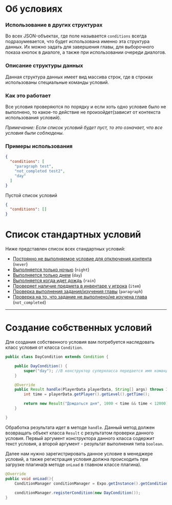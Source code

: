 # Об условиях

### Использование в других структурах
Во всех JSON-объектах, где поле называется `conditions` всегда подразумевается, что будет использована именно эта структура данных. 
Их можно задать для завершения главы, для выборочного показа кнопок в диалоге, а также при использовании очереди диалогов.

### Описание структуры данных
Данная структура данных имеет вид массива строк, где в строках использованы специальные команды условий.

### Как это работает
Все условия проверяются по порядку и если хоть одно условие было не выполнено, то какое-то действие не произойдет(зависит от контекста использования условий).

*Примечание: Если список условий будет пуст, то это означает, что все условия были соблюдены.*

### Примеры использования
```json
{
  "conditions": [
    "paragraph test",
    "not_completed test2",
    "day"
  ]
}
```
Пустой список условий
```json
{
  "conditions": []
}
```

# Список стандартных условий
Ниже представлен список всех стандартных условий:
- [Постоянно не выполняемое условие для отключения контента](never.md) (`never`)
- [Выполняется только ночью](night.md) (`night`)
- [Выполняется только днем](day.md) (`day`)
- [Выполняется когда идет дождь](rain.md) (`rain`)
- [Проверяет наличие предмета в инвентаре у игрока](item.md) (`item`)
- [Проверка выполнения задания/изучения главы](paragraph.md) (`paragraph`)
- [Проверка на то, что задание не выполнено/не изучена глава](not_completed.md) (`not_completed`)
<!-- [](.md) (``) -->

----------
# Создание собственных условий
Для создания собственного условия вам потребуется наследовать класс условия от класса `Condition`.

```java
public class DayCondition extends Condition {

    public DayCondition() {
        super("day"); //В конструктор суперкласса передается имя команды
    }

    @Override
    public Result handle(PlayerData playerData, String[] args) throws IndexOutOfBoundsException {
        int time = playerData.getPlayer().getLevel().getTime();

        return new Result("Дождаться дня", 1000 < time && time < 12000);
    }

}
```

Обработка результата идет в методе `handle`. Данный метод должен возвращать объект класса `Result` с результатом проверки данного условия.
Первый аргумент конструктора данного класса содержит текст условия, а второй аргумент - результат выполнения типа `boolean`.

Далее нам нужно зарегистрировать данное условие в менеджере условий, а также регистрация условия должна происходить при загрузке плагина(в методе `onLoad` в главном классе плагина).
```java
@Override
public void onLoad(){
    ConditionManager conditionManager = Expo.getInstance().getConditionManager();
    
    conditionManager.registerCondition(new DayCondition());
}
```

